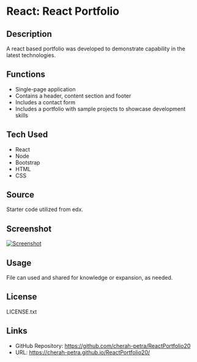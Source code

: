 # React: React Portfolio

## Description

A react based portfolio was developed to demonstrate capability in the latest technologies. 

## Functions

- Single-page application
- Contains a header, content section and footer
- Includes a contact form
- Includes a portfolio with sample projects to showcase development skills

## Tech Used

- React
- Node
- Bootstrap
- HTML
- CSS

## Source

Starter code utilized from edx.

## Screenshot

[![Screenshot]([assets/img/reactscreenshot.png](https://github.com/cherah-petra/ReactPortfolio20/blob/main/assets/img/reactscreenshot.png))
](https://github.com/cherah-petra/ReactPortfolio20/blob/main/assets/img/reactscreenshot.png)


## Usage

File can used and shared for knowledge or expansion, as needed.

## License

LICENSE.txt

## Links

- GitHub Repository: https://github.com/cherah-petra/ReactPortfolio20 
- URL: https://cherah-petra.github.io/ReactPortfolio20/

